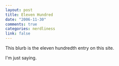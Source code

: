 ```yaml
--- 
layout: post
title: Eleven Hundred
date: "2006-11-30"
comments: true
categories: nerdliness
link: false
---
```

This blurb is the eleven hundredth entry on this site.

I'm just saying.
